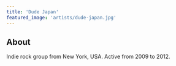 ```yaml
---
title: 'Dude Japan'
featured_image: 'artists/dude-japan.jpg'
---
```


## About

Indie rock group from New York, USA.
Active from 2009 to 2012.
